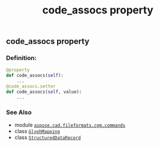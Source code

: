 ﻿---
title: code_assocs property
second_title: Aspose.CAD for Python via .NET API References
description: 
type: docs
weight: 70
url: /python-net/aspose.cad.fileformats.cgm.commands/glyphmapping/code_assocs/
is_root: false
---

## code_assocs property

### Definition:
```python
@property
def code_assocs(self):
    ...
@code_assocs.setter
def code_assocs(self, value):
    ...
```

### See Also
* module [`aspose.cad.fileformats.cgm.commands`](../../)
* class [`GlyphMapping`](/cad/python-net/aspose.cad.fileformats.cgm.commands/glyphmapping)
* class [`StructuredDataRecord`](/cad/python-net/aspose.cad.fileformats.cgm.classes/structureddatarecord)
